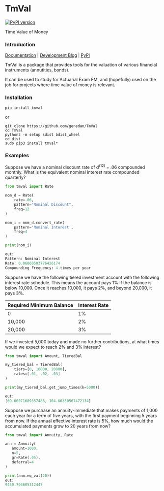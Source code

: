 # TmVal
[![PyPI version](https://badge.fury.io/py/tmval.svg)](https://badge.fury.io/py/tmval)

Time Value of Money

### Introduction
[Documentation](https://genedan.com/tmval/docs) | [Development Blog](https://genedan.com) | [PyPI](https://pypi.org/project/tmval/)

TmVal is a package that provides tools for the valuation of various financial instruments (annutities, bonds).

It can be used to study for Actuarial Exam FM, and (hopefully) used on the job for projects where time value of money is relevant.

### Installation

```
pip install tmval
```

or

```
git clone https://github.com/genedan/TmVal
cd TmVal
python3 -m setup sdist bdist_wheel
cd dist
sudo pip3 install tmval*
```

### Examples

Suppose we have a nominal discount rate of d<sup>(12)</sup> = .06 compounded monthly. What is the equivalent nominal interest rate compounded quarterly?

```python
from tmval import Rate

nom_d = Rate(
    rate=.06, 
    pattern="Nominal Discount",
    freq=12
)

nom_i = nom_d.convert_rate( 
    pattern='Nominal Interest', 
    freq=4
)

print(nom_i)

out:
Pattern: Nominal Interest
Rate: 0.06060503776426174
Compounding Frequency: 4 times per year
```

Suppose we have the following tiered investment account with the following interest rate schedule. This means the account pays 1% if the balance is below 10,000. Once it reaches 10,000, it pays 2%, and beyond 20,000, it pays 3%.

Required Minimum Balance | Interest Rate 
-------------------------|----------------
0|1%
10,000|2%
20,000| 3%
 
If we invested 5,000 today and made no further contributions, at what times would we expect to reach 2% and 3% interest?

```python
from tmval import Amount, TieredBal

my_tiered_bal = TieredBal(
    tiers=[0, 10000, 20000],
    rates=[.01, .02, .03]
)

print(my_tiered_bal.get_jump_times(k=5000))

out:
[69.66071689357483, 104.66350567472134]
```

Suppose we purchase an annuity-immediate that makes payments of 1,000 each year for a term of five years, with the first payment beginning 5 years from now. If the annual effective interest rate is 5%, how much would the accumulated payments grow to 20 years from now?

```python
from tmval import Annuity, Rate

ann = Annuity(
   amount=1000,
   n=5,
   gr=Rate(.05),
   deferral=4
)

print(ann.eq_val(20))
out:
9450.704605312447
```